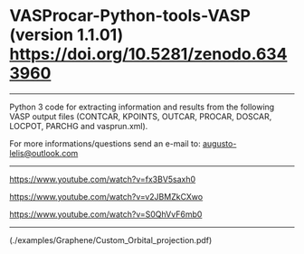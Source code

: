 # VASProcar-Python-tools-VASP (version 1.1.01) https://doi.org/10.5281/zenodo.6343960

------------------------------------------------------------------------

Python 3 code for extracting information and results from the following VASP output files (CONTCAR, KPOINTS, OUTCAR, PROCAR, DOSCAR, LOCPOT, PARCHG and vasprun.xml).

For more informations/questions send an e-mail to: augusto-lelis@outlook.com

------------------------------------------------------------------------

https://www.youtube.com/watch?v=fx3BV5saxh0

https://www.youtube.com/watch?v=v2JBMZkCXwo

https://www.youtube.com/watch?v=S0QhVvF6mb0

------------------------------------------------------------------------

(./examples/Graphene/Custom_Orbital_projection.pdf)
